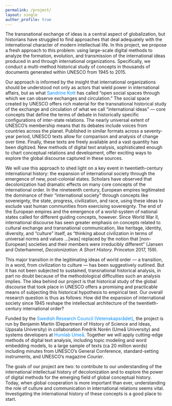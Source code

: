 ```yaml
---
permalink: /project/
layout: single
author_profile: true
---
```


<style>  
  a { color: rgba(0,139,248,1);
      text-decoration: none
  }
</style>


The transnational exchange of ideas is a central aspect of globalization, but historians have struggled to find approaches that deal adequately with the international character of modern intellectual life. In this project, we propose a fresh approach to this problem: using large-scale digital methods to analyze the formation, evolution, and transmission of the international ideas produced in and through international organizations. Specifically, we conduct a multi-method historical study of concepts in thousands of documents generated within UNESCO from 1945 to 2015. 

Our approach is informed by the insight that international organizations should be understood not only as actors that wield power in international affairs, but as what [Sandrine Kott](https://zeithistorische-forschungen.de/3-2011/4563) has called “open social spaces through which we can observe exchanges and circulation.” The social space created by UNESCO offers rich material for the transnational historical study of the exchange and circulation of what we call “international ideas” — core concepts that define the terms of debate in historically specific configurations of inter-state relations. The nearly universal extent of UNESCO’s membership means that its debates include voices from countries across the planet. Published in similar formats across a seventy-year period, UNESCO texts allow for comparison and analysis of change over time. Finally, these texts are freely available and a vast quantity has been digitized. New methods of digital text analysis, sophisticated enough to chart conceptual relations and development, offer exciting ways to explore the global discourse captured in these sources.

We will use this approach to shed light on a key event in twentieth-century international history: the expansion of international society through the emergence of new, post-colonial states. Scholars have observed that decolonization had dramatic effects on many core concepts of the international order. In the nineteenth century, European empires legitimated the dominance of their “international society” through concepts like sovereignty, the state, progress, civilization, and race, using these ideas to exclude vast human communities from exercising sovereignty. The end of the European empires and the emergence of a world-system of national states called for different guiding concepts, however. Since World War II, international discourse has seen greater emphasis on concepts related to cultural exchange and transnational communication, like heritage, identity, diversity, and “culture” itself, as “thinking about civilization in terms of universal norms and values …[was] replaced by the notion that [non-European] societies and their members were irreducibly different” (Jansen and Osterhammel, _Decolonization: A Short History._ Princeton 2017, 159). 

This major transition in the legitimating ideas of world order — a transition, in a word, from civilization to culture — has been suggestively outlined. But it has not been subjected to sustained, transnational historical analysis, in part no doubt because of the methodological difficulties such an analysis implies. The idea behind our project is that historical study of the global discourse that took place in UNESCO offers a promising and practicable means of subjecting this historical hypothesis to empirical test. Our overall research question is thus as follows: How did the expansion of international society since 1945 reshape the intellectual architecture of the twentieth-century international order? 

Funded by the [Swedish Research Council (Vetenskapsrådet)](https://www.vr.se/english), the project is run by Benjamin Martin (Department of History of Science and Ideas, Uppsala University) in collaboration Fredrik Norén (Umeå University) and systems developers at [Humlab Umeå](https://www.umu.se/en/humlab/). Together we will apply cutting-edge methods of digital text analysis, including topic modeling and word embedding models, to a large sample of texts (ca 20 million words) including minutes from UNESCO’s General Conference, standard-setting instruments, and UNESCO’s magazine _Courier_.

The goals of our project are two: to contribute to our understanding of the international intellectual history of decolonization and to explore the power of digital methods for the emerging field of global conceptual history. Today, when global cooperation is more important than ever, understanding the role of culture and communication in international relations seems vital. Investigating the international history of these concepts is a good place to start.
